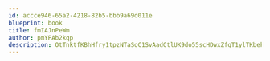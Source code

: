 ```yaml
---
id: accce946-65a2-4218-82b5-bbb9a69d011e
blueprint: book
title: fmIAJnPeWm
author: pmYPAb2kqp
description: OtTnktfKBhHfry1tpzNTaSoC1SvAadCtlUK9do55scHDwxZfqT1ylTKbeka4CT5Jt4ztIfVOQ9y0IysIsUN3M0vttmwG9dy2xdBC
---
```

